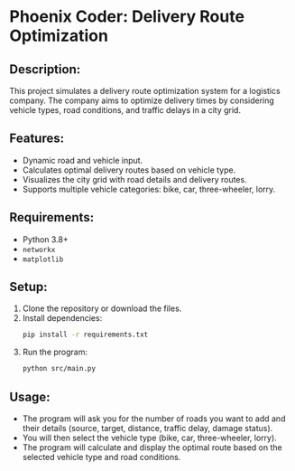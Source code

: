 # Phoenix Coder: Delivery Route Optimization

## Description:
This project simulates a delivery route optimization system for a logistics company. The company aims to optimize delivery times by considering vehicle types, road conditions, and traffic delays in a city grid.

## Features:
- Dynamic road and vehicle input.
- Calculates optimal delivery routes based on vehicle type.
- Visualizes the city grid with road details and delivery routes.
- Supports multiple vehicle categories: bike, car, three-wheeler, lorry.

## Requirements:
- Python 3.8+
- `networkx`
- `matplotlib`

## Setup:
1. Clone the repository or download the files.
2. Install dependencies:
    ```bash
    pip install -r requirements.txt
    ```
3. Run the program:
    ```bash
    python src/main.py
    ```

## Usage:
- The program will ask you for the number of roads you want to add and their details (source, target, distance, traffic delay, damage status).
- You will then select the vehicle type (bike, car, three-wheeler, lorry).
- The program will calculate and display the optimal route based on the selected vehicle type and road conditions.
